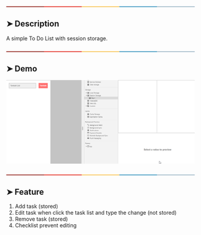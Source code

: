 [![-----------------------](https://raw.githubusercontent.com/alvin-ictn/readme/master/assets/images/lines/colored.png)](#-description)

## ➤ Description
A simple To Do List with session storage.  

[![-----------------------](https://raw.githubusercontent.com/alvin-ictn/readme/master/assets/images/lines/colored.png)](#-demo)
## ➤ Demo
<img src="https://raw.githubusercontent.com/alvin-ictn/readme/master/assets/gifs/demo/001.GA7-to-do-list-task.gif">

[![-----------------------](https://raw.githubusercontent.com/alvin-ictn/readme/master/assets/images/lines/colored.png)](#-user-story)

## ➤ Feature
1. Add task (stored)
2. Edit task when click the task list and type the change (not stored)
3. Remove task (stored)
4. Checklist prevent editing